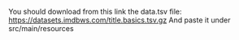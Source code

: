 You should download from this link the data.tsv file:
https://datasets.imdbws.com/title.basics.tsv.gz
And paste it under src/main/resources